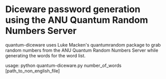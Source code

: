 Diceware password generation using the ANU Quantum Random Numbers Server
========================================================================
quantum-diceware uses Luke Macken's quantumrandom package to grab random
numbers from the ANU Quantum Random Numbers Server while generating the
words for the word list.

usage: python quantum-diceware.py number_of_words [path_to_non_english_file]

